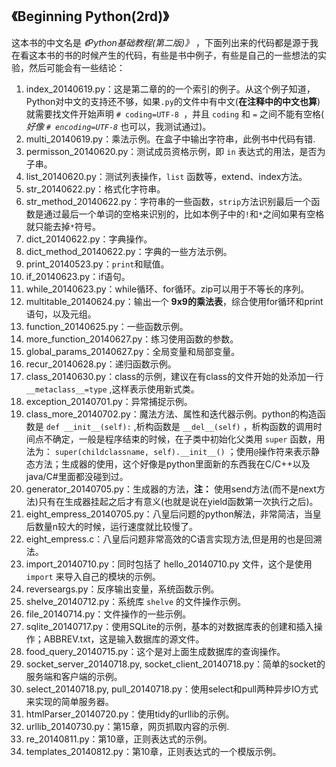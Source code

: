 ## 《Beginning Python(2rd)》 ##

这本书的中文名是 *《Python基础教程(第二版)》* ，下面列出来的代码都是源于我在看这本书的书的时候产生的代码，有些是书中例子，有些是自己的一些想法的实验，然后可能会有一些结论：

1. index_20140619.py：这是第二章的的一个索引的例子。从这个例子知道，Python对中文的支持还不够，如果`.py`的文件中有中文(**在注释中的中文也算**)就需要找文件开始声明 `# coding=UTF-8 `，并且 `coding` 和 `=` 之间不能有空格( *好像 `# encoding=UTF-8`* 也可以，我测试通过)。
2. multi_20140619.py：乘法示例。在盒子中输出字符串，此例书中代码有错.
3. permisson_20140620.py：测试成员资格示例，即 `in` 表达式的用法，是否为子串。
4. list_20140620.py：测试列表操作，`list` 函数等，extend、index方法。
5. str_20140622.py：格式化字符串。
6. str_method_20140622.py：字符串的一些函数，`strip`方法识别最后一个函数是通过最后一个单词的空格来识别的，比如本例子中的`!`和`*`之间如果有空格就只能去掉`*`符号。
7. dict_20140622.py：字典操作。
8. dict_method_20140622.py：字典的一些方法示例。
9. print_20140523.py：`print`和赋值。
10. if_20140623.py：if语句。
11. while_20140623.py：while循环、for循环。zip可以用于不等长的序列。
12. multitable_20140624.py：输出一个 **9x9的乘法表**，综合使用for循环和print语句，以及元组。
13. function_20140625.py：一些函数示例。
14. more_function_20140627.py：练习使用函数的参数。
15. global_params_20140627.py：全局变量和局部变量。
16. recur_20140628.py：递归函数示例。
17. class_20140630.py：class的示例，建议在有class的文件开始的处添加一行 `__metaclass__=type` ,这样表示使用新式类。
18. exception_20140701.py：异常捕捉示例。
19. class_more_20140702.py：魔法方法、属性和迭代器示例。python的构造函数是 `def __init__(self):` ,析构函数是 `__del__(self)` ，析构函数的调用时间点不确定，一般是程序结束的时候，在子类中初始化父类用 `super` 函数，用法为： `super(childclassname, self).__init__()` ；使用`@`操作符来表示静态方法；生成器的使用，这个好像是python里面新的东西我在C/C++以及java/C#里面都没碰到过。
20. generator_20140705.py：生成器的方法，**注：** 使用send方法(而不是next方法)只有在生成器挂起之后才有意义(也就是说在yield函数第一次执行之后)。
21. eight_empress_20140705.py：八皇后问题的python解法，非常简洁，当皇后数量n较大的时候，运行速度就比较慢了。
22. eight_empress.c：八皇后问题非常高效的C语言实现方法,但是用的也是回溯法。
23. import_20140710.py：同时包括了 hello_20140710.py 文件，这个是使用 `import` 来导入自己的模块的示例。
24. reverseargs.py：反序输出变量，系统函数示例。
25. shelve_20140712.py：系统库 `shelve` 的文件操作示例。
26. file_20140714.py：文件操作的一些示例。
27. sqlite_20140717.py：使用SQLite的示例，基本的对数据库表的创建和插入操作；ABBREV.txt，这是输入数据库的源文件。
28. food_query_20140715.py：这个是对上面生成数据库的查询操作。
29. socket_server_20140718.py, socket_client_20140718.py：简单的socket的服务端和客户端的示例。
30. select_20140718.py, pull_20140718.py：使用select和pull两种异步IO方式来实现的简单服务器。
31. htmlParser_20140720.py：使用tidy的urllib的示例。
32. urllib_20140730.py：第15章，网页抓取内容的示例.
33. re_20140811.py：第10章，正则表达式的示例。
34. templates_20140812.py：第10章，正则表达式的一个模版示例。
